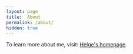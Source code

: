 ```yaml
---
layout: page
title:  About
permalink: /about/
hidden: true
---
```


To learn more about me, visit:
[Helge's homepage](https://www.helgehess.eu).
